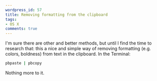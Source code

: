```yaml
---
wordpress_id: 57
title: Removing formatting from the clipboard
tags:
- OS X
comments: true
---
```

I'm sure there are other and better methods, but until I find the time to research that: this a nice and simple way of removing formatting (e.g. colors, boldness) from text in the clipboard. In the Terminal:

``` bash
pbpaste | pbcopy
```
Nothing more to it.
